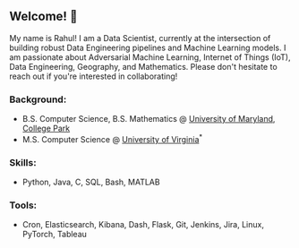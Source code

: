 ## Welcome! :wave:

My name is Rahul! I am a Data Scientist, currently at the intersection of building robust Data Engineering pipelines and Machine Learning models. I am passionate about Adversarial Machine Learning, Internet of Things (IoT), Data Engineering, Geography, and Mathematics. Please don't hesitate to reach out if you're interested in collaborating!

### Background:
- B.S. Computer Science, B.S. Mathematics @ [University of Maryland, College Park](https://umd.edu/)
- M.S. Computer Science @ [University of Virginia](https://www.virginia.edu/)<sup>*</sup>

### Skills:
- Python, Java, C, SQL, Bash, MATLAB

### Tools:
- Cron, Elasticsearch, Kibana, Dash, Flask, Git, Jenkins, Jira, Linux, PyTorch, Tableau
